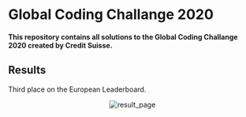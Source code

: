 # Global Coding Challange 2020
#### This repository contains all solutions to the Global Coding Challange 2020 created by Credit Suisse. 

## Results

Third place on the European Leaderboard.

<div align="center">
    <img src="https://github.com/JuliaSzymanska/Global_Coding_Challange_2020/blob/master/.github/European_Leaderboard.png" alt="result_page" >
</div>